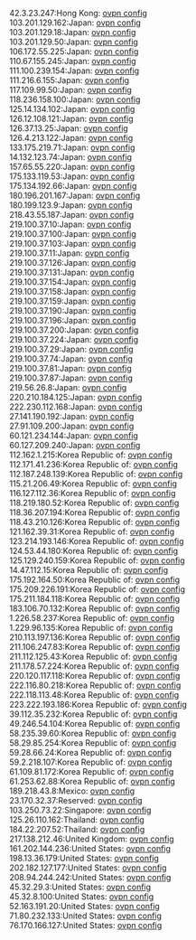 42.3.23.247:Hong Kong: [ovpn config](vpn/42_3_23_247.ovpn)  
103.201.129.162:Japan: [ovpn config](vpn/103_201_129_162.ovpn)  
103.201.129.18:Japan: [ovpn config](vpn/103_201_129_18.ovpn)  
103.201.129.50:Japan: [ovpn config](vpn/103_201_129_50.ovpn)  
106.172.55.225:Japan: [ovpn config](vpn/106_172_55_225.ovpn)  
110.67.155.245:Japan: [ovpn config](vpn/110_67_155_245.ovpn)  
111.100.239.154:Japan: [ovpn config](vpn/111_100_239_154.ovpn)  
111.216.6.155:Japan: [ovpn config](vpn/111_216_6_155.ovpn)  
117.109.99.50:Japan: [ovpn config](vpn/117_109_99_50.ovpn)  
118.236.158.100:Japan: [ovpn config](vpn/118_236_158_100.ovpn)  
125.14.134.102:Japan: [ovpn config](vpn/125_14_134_102.ovpn)  
126.12.108.121:Japan: [ovpn config](vpn/126_12_108_121.ovpn)  
126.37.13.25:Japan: [ovpn config](vpn/126_37_13_25.ovpn)  
126.4.213.122:Japan: [ovpn config](vpn/126_4_213_122.ovpn)  
133.175.219.71:Japan: [ovpn config](vpn/133_175_219_71.ovpn)  
14.132.123.74:Japan: [ovpn config](vpn/14_132_123_74.ovpn)  
157.65.55.220:Japan: [ovpn config](vpn/157_65_55_220.ovpn)  
175.133.119.53:Japan: [ovpn config](vpn/175_133_119_53.ovpn)  
175.134.192.66:Japan: [ovpn config](vpn/175_134_192_66.ovpn)  
180.196.201.167:Japan: [ovpn config](vpn/180_196_201_167.ovpn)  
180.199.123.9:Japan: [ovpn config](vpn/180_199_123_9.ovpn)  
218.43.55.187:Japan: [ovpn config](vpn/218_43_55_187.ovpn)  
219.100.37.10:Japan: [ovpn config](vpn/219_100_37_10.ovpn)  
219.100.37.100:Japan: [ovpn config](vpn/219_100_37_100.ovpn)  
219.100.37.103:Japan: [ovpn config](vpn/219_100_37_103.ovpn)  
219.100.37.11:Japan: [ovpn config](vpn/219_100_37_11.ovpn)  
219.100.37.126:Japan: [ovpn config](vpn/219_100_37_126.ovpn)  
219.100.37.131:Japan: [ovpn config](vpn/219_100_37_131.ovpn)  
219.100.37.154:Japan: [ovpn config](vpn/219_100_37_154.ovpn)  
219.100.37.158:Japan: [ovpn config](vpn/219_100_37_158.ovpn)  
219.100.37.159:Japan: [ovpn config](vpn/219_100_37_159.ovpn)  
219.100.37.190:Japan: [ovpn config](vpn/219_100_37_190.ovpn)  
219.100.37.196:Japan: [ovpn config](vpn/219_100_37_196.ovpn)  
219.100.37.200:Japan: [ovpn config](vpn/219_100_37_200.ovpn)  
219.100.37.224:Japan: [ovpn config](vpn/219_100_37_224.ovpn)  
219.100.37.29:Japan: [ovpn config](vpn/219_100_37_29.ovpn)  
219.100.37.74:Japan: [ovpn config](vpn/219_100_37_74.ovpn)  
219.100.37.81:Japan: [ovpn config](vpn/219_100_37_81.ovpn)  
219.100.37.87:Japan: [ovpn config](vpn/219_100_37_87.ovpn)  
219.56.26.8:Japan: [ovpn config](vpn/219_56_26_8.ovpn)  
220.210.184.125:Japan: [ovpn config](vpn/220_210_184_125.ovpn)  
222.230.112.168:Japan: [ovpn config](vpn/222_230_112_168.ovpn)  
27.141.190.192:Japan: [ovpn config](vpn/27_141_190_192.ovpn)  
27.91.109.200:Japan: [ovpn config](vpn/27_91_109_200.ovpn)  
60.121.234.144:Japan: [ovpn config](vpn/60_121_234_144.ovpn)  
60.127.209.240:Japan: [ovpn config](vpn/60_127_209_240.ovpn)  
112.162.1.215:Korea Republic of: [ovpn config](vpn/112_162_1_215.ovpn)  
112.171.41.236:Korea Republic of: [ovpn config](vpn/112_171_41_236.ovpn)  
112.187.248.139:Korea Republic of: [ovpn config](vpn/112_187_248_139.ovpn)  
115.21.206.49:Korea Republic of: [ovpn config](vpn/115_21_206_49.ovpn)  
116.127.112.36:Korea Republic of: [ovpn config](vpn/116_127_112_36.ovpn)  
118.219.180.52:Korea Republic of: [ovpn config](vpn/118_219_180_52.ovpn)  
118.36.207.194:Korea Republic of: [ovpn config](vpn/118_36_207_194.ovpn)  
118.43.210.126:Korea Republic of: [ovpn config](vpn/118_43_210_126.ovpn)  
121.162.39.31:Korea Republic of: [ovpn config](vpn/121_162_39_31.ovpn)  
123.214.193.146:Korea Republic of: [ovpn config](vpn/123_214_193_146.ovpn)  
124.53.44.180:Korea Republic of: [ovpn config](vpn/124_53_44_180.ovpn)  
125.129.240.159:Korea Republic of: [ovpn config](vpn/125_129_240_159.ovpn)  
14.47.112.15:Korea Republic of: [ovpn config](vpn/14_47_112_15.ovpn)  
175.192.164.50:Korea Republic of: [ovpn config](vpn/175_192_164_50.ovpn)  
175.209.226.191:Korea Republic of: [ovpn config](vpn/175_209_226_191.ovpn)  
175.211.184.118:Korea Republic of: [ovpn config](vpn/175_211_184_118.ovpn)  
183.106.70.132:Korea Republic of: [ovpn config](vpn/183_106_70_132.ovpn)  
1.226.58.237:Korea Republic of: [ovpn config](vpn/1_226_58_237.ovpn)  
1.229.96.135:Korea Republic of: [ovpn config](vpn/1_229_96_135.ovpn)  
210.113.197.136:Korea Republic of: [ovpn config](vpn/210_113_197_136.ovpn)  
211.106.247.83:Korea Republic of: [ovpn config](vpn/211_106_247_83.ovpn)  
211.112.125.43:Korea Republic of: [ovpn config](vpn/211_112_125_43.ovpn)  
211.178.57.224:Korea Republic of: [ovpn config](vpn/211_178_57_224.ovpn)  
220.120.117.118:Korea Republic of: [ovpn config](vpn/220_120_117_118.ovpn)  
222.116.80.218:Korea Republic of: [ovpn config](vpn/222_116_80_218.ovpn)  
222.118.113.48:Korea Republic of: [ovpn config](vpn/222_118_113_48.ovpn)  
223.222.193.186:Korea Republic of: [ovpn config](vpn/223_222_193_186.ovpn)  
39.112.35.232:Korea Republic of: [ovpn config](vpn/39_112_35_232.ovpn)  
49.246.54.104:Korea Republic of: [ovpn config](vpn/49_246_54_104.ovpn)  
58.235.39.60:Korea Republic of: [ovpn config](vpn/58_235_39_60.ovpn)  
58.29.85.254:Korea Republic of: [ovpn config](vpn/58_29_85_254.ovpn)  
59.28.66.24:Korea Republic of: [ovpn config](vpn/59_28_66_24.ovpn)  
59.2.218.107:Korea Republic of: [ovpn config](vpn/59_2_218_107.ovpn)  
61.109.81.172:Korea Republic of: [ovpn config](vpn/61_109_81_172.ovpn)  
61.253.62.88:Korea Republic of: [ovpn config](vpn/61_253_62_88.ovpn)  
189.218.43.8:Mexico: [ovpn config](vpn/189_218_43_8.ovpn)  
23.170.32.37:Reserved: [ovpn config](vpn/23_170_32_37.ovpn)  
103.250.73.22:Singapore: [ovpn config](vpn/103_250_73_22.ovpn)  
125.26.110.162:Thailand: [ovpn config](vpn/125_26_110_162.ovpn)  
184.22.207.52:Thailand: [ovpn config](vpn/184_22_207_52.ovpn)  
217.138.212.46:United Kingdom: [ovpn config](vpn/217_138_212_46.ovpn)  
161.202.144.236:United States: [ovpn config](vpn/161_202_144_236.ovpn)  
198.13.36.179:United States: [ovpn config](vpn/198_13_36_179.ovpn)  
202.182.127.177:United States: [ovpn config](vpn/202_182_127_177.ovpn)  
208.94.244.242:United States: [ovpn config](vpn/208_94_244_242.ovpn)  
45.32.29.3:United States: [ovpn config](vpn/45_32_29_3.ovpn)  
45.32.8.100:United States: [ovpn config](vpn/45_32_8_100.ovpn)  
52.163.191.20:United States: [ovpn config](vpn/52_163_191_20.ovpn)  
71.80.232.133:United States: [ovpn config](vpn/71_80_232_133.ovpn)  
76.170.166.127:United States: [ovpn config](vpn/76_170_166_127.ovpn)  
